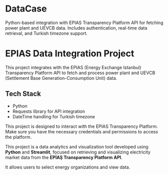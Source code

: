 # DataCase
Python-based integration with EPIAS Transparency Platform API for fetching power plant and UEVCB data. Includes authentication, real-time data retrieval, and Turkish timezone support.

# EPIAS Data Integration Project

This project integrates with the EPIAS (Energy Exchange Istanbul) Transparency Platform API to fetch and process power plant and UEVCB (Settlement Base Generation-Consumption Unit) data.

## Tech Stack
- Python
- Requests library for API integration
- DateTime handling for Turkish timezone

This project is designed to interact with the EPIAS Transparency Platform. Make sure you have the necessary credentials and permissions to access the platform.

This project is a data analytics and visualization tool developed using **Python** and **Streamlit**, focused on retrieving and visualizing electricity market data from the **EPİAŞ Transparency Platform API**. 

It allows users to select energy organizations and view data.
